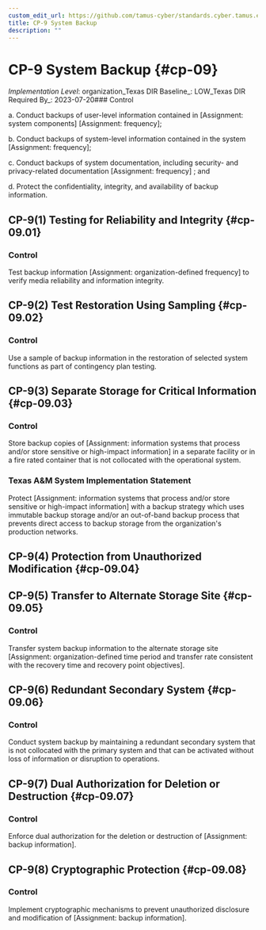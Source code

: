 ```yaml
---
custom_edit_url: https://github.com/tamus-cyber/standards.cyber.tamus.edu/tree/main/static/content/tamus.edu/TAMUS_profile.xml
title: CP-9 System Backup
description: ""
---
```


# CP-9 System Backup {#cp-09}

_Implementation Level_: organization_Texas DIR Baseline_: LOW_Texas DIR Required By_: 2023-07-20### Control

a. Conduct backups of user-level information contained in [Assignment: system components]
                  [Assignment: frequency];

b. Conduct backups of system-level information contained in the system [Assignment: frequency];

c. Conduct backups of system documentation, including security- and privacy-related documentation [Assignment: frequency] ; and

d. Protect the confidentiality, integrity, and availability of backup information.

## CP-9(1) Testing for Reliability and Integrity {#cp-09.01}

### Control

Test backup information [Assignment: organization-defined frequency] to verify media reliability and information integrity.

## CP-9(2) Test Restoration Using Sampling {#cp-09.02}

### Control

Use a sample of backup information in the restoration of selected system functions as part of contingency plan testing.

## CP-9(3) Separate Storage for Critical Information {#cp-09.03}

### Control

Store backup copies of [Assignment: information systems that process and/or store sensitive or high-impact information] in a separate facility or in a fire rated container that is not collocated with the operational system.

### Texas A&M System Implementation Statement

Protect [Assignment: information systems that process and/or store sensitive or high-impact information] with a backup strategy which uses immutable backup storage and/or an out-of-band backup process that prevents direct access to backup storage from the organization's production networks.

## CP-9(4) Protection from Unauthorized Modification {#cp-09.04}

## CP-9(5) Transfer to Alternate Storage Site {#cp-09.05}

### Control

Transfer system backup information to the alternate storage site [Assignment: organization-defined time period and transfer rate consistent with the recovery time and recovery point objectives].

## CP-9(6) Redundant Secondary System {#cp-09.06}

### Control

Conduct system backup by maintaining a redundant secondary system that is not collocated with the primary system and that can be activated without loss of information or disruption to operations.

## CP-9(7) Dual Authorization for Deletion or Destruction {#cp-09.07}

### Control

Enforce dual authorization for the deletion or destruction of [Assignment: backup information].

## CP-9(8) Cryptographic Protection {#cp-09.08}

### Control

Implement cryptographic mechanisms to prevent unauthorized disclosure and modification of [Assignment: backup information].

